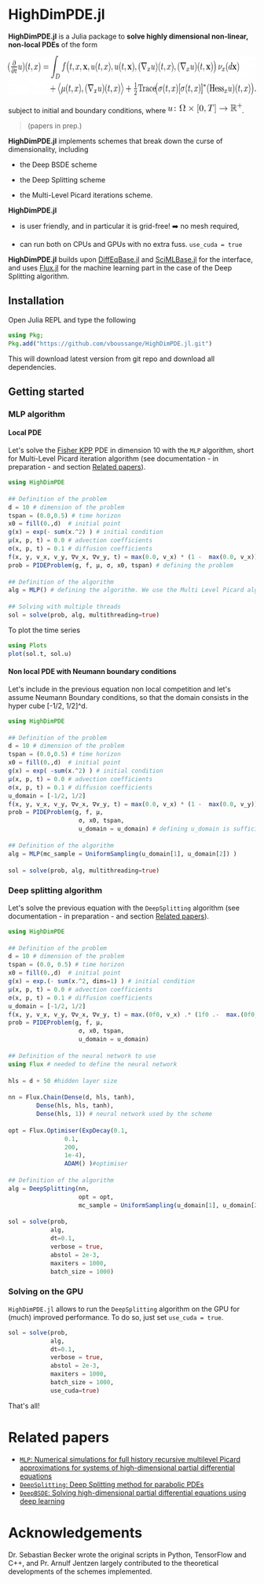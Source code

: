 # HighDimPDE.jl

**HighDimPDE.jl** is a Julia package to **solve highly dimensional non-linear, non-local PDEs** of the form

<div style="overflow-x: scroll;" align=center>                          
<img src="docs/equation.png" height="80"/>
</div>
<p>subject to initial and boundary conditions, where <img src="docs/function_u.png" height="20"/>.</p>

> (papers in prep.)

**HighDimPDE.jl** implements schemes that break down the curse of dimensionality, including

* the Deep BSDE scheme

* the Deep Splitting scheme

* the Multi-Level Picard iterations scheme.

**HighDimPDE.jl** 
* is user friendly, and in particular it is grid-free! ➡️ no mesh required,

* can run both on CPUs and GPUs with no extra fuss. `use_cuda = true`

**HighDimPDE.jl** builds upon [DiffEqBase.jl](https://github.com/SciML/DiffEqBase.jl) and [SciMLBase.jl](https://github.com/SciML/SciMLBase.jl) for the interface, and uses [Flux.jl](https://github.com/FluxML/Flux.jl) for the machine learning part in the case of the Deep Splitting algorithm.

## Installation
Open Julia REPL and type the following

```julia
using Pkg;
Pkg.add("https://github.com/vboussange/HighDimPDE.jl.git")
```

This will download latest version from git repo and download all dependencies.

## Getting started
### MLP algorithm
#### Local PDE
Let's solve the [Fisher KPP](https://en.wikipedia.org/wiki/Fisher%27s_equation) PDE in dimension 10 with the `MLP` algorithm, short for Multi-Level Picard iteration algorithm (see documentation - in preparation - and section [Related papers](#related-papers)).
```julia
using HighDimPDE

## Definition of the problem
d = 10 # dimension of the problem
tspan = (0.0,0.5) # time horizon
x0 = fill(0.,d)  # initial point
g(x) = exp(- sum(x.^2) ) # initial condition
μ(x, p, t) = 0.0 # advection coefficients
σ(x, p, t) = 0.1 # diffusion coefficients
f(x, y, v_x, v_y, ∇v_x, ∇v_y, t) = max(0.0, v_x) * (1 -  max(0.0, v_x)) # nonlocal nonlinear part of the
prob = PIDEProblem(g, f, μ, σ, x0, tspan) # defining the problem

## Definition of the algorithm
alg = MLP() # defining the algorithm. We use the Multi Level Picard algorithm

## Solving with multiple threads 
sol = solve(prob, alg, multithreading=true)
```
To plot the time series
```julia
using Plots
plot(sol.t, sol.u)
```
#### Non local PDE with Neumann boundary conditions
Let's include in the previous equation non local competition and let's assume Neumann Boundary conditions, so that the domain consists in the hyper cube [-1/2, 1/2]^d.
```julia
using HighDimPDE

## Definition of the problem
d = 10 # dimension of the problem
tspan = (0.0,0.5) # time horizon
x0 = fill(0.,d)  # initial point
g(x) = exp( -sum(x.^2) ) # initial condition
μ(x, p, t) = 0.0 # advection coefficients
σ(x, p, t) = 0.1 # diffusion coefficients
u_domain = [-1/2, 1/2]
f(x, y, v_x, v_y, ∇v_x, ∇v_y, t) = max(0.0, v_x) * (1 -  max(0.0, v_y)) 
prob = PIDEProblem(g, f, μ, 
                    σ, x0, tspan, 
                    u_domain = u_domain) # defining u_domain is sufficient to implement Neumann boundary conditions

## Definition of the algorithm
alg = MLP(mc_sample = UniformSampling(u_domain[1], u_domain[2]) ) 

sol = solve(prob, alg, multithreading=true)
```

### Deep splitting algorithm
Let's solve the previous equation with the `DeepSplitting` algorithm (see documentation - in preparation - and section [Related papers](#related-papers)).
```julia
using HighDimPDE

## Definition of the problem
d = 10 # dimension of the problem
tspan = (0.0, 0.5) # time horizon
x0 = fill(0.,d)  # initial point
g(x) = exp.(- sum(x.^2, dims=1) ) # initial condition
μ(x, p, t) = 0.0 # advection coefficients
σ(x, p, t) = 0.1 # diffusion coefficients
u_domain = [-1/2, 1/2]
f(x, y, v_x, v_y, ∇v_x, ∇v_y, t) = max.(0f0, v_x) .* (1f0 .-  max.(0f0, v_y)) 
prob = PIDEProblem(g, f, μ, 
                    σ, x0, tspan, 
                    u_domain = u_domain)

## Definition of the neural network to use
using Flux # needed to define the neural network

hls = d + 50 #hidden layer size

nn = Flux.Chain(Dense(d, hls, tanh),
        Dense(hls, hls, tanh),
        Dense(hls, 1)) # neural network used by the scheme

opt = Flux.Optimiser(ExpDecay(0.1,
                0.1,
                200,
                1e-4),
                ADAM() )#optimiser

## Definition of the algorithm
alg = DeepSplitting(nn,
                    opt = opt,
                    mc_sample = UniformSampling(u_domain[1], u_domain[2]))

sol = solve(prob, 
            alg, 
            dt=0.1, 
            verbose = true, 
            abstol = 2e-3,
            maxiters = 1000,
            batch_size = 1000)
```
### Solving on the GPU
`HighDimPDE.jl` allows to run the `DeepSplitting` algorithm on the GPU for (much) improved performance. To do so, just set `use_cuda = true`.

```julia
sol = solve(prob, 
            alg, 
            dt=0.1, 
            verbose = true, 
            abstol = 2e-3,
            maxiters = 1000,
            batch_size = 1000,
            use_cuda=true)
```

That's all!

# Related papers
- [`MLP`: Numerical simulations for full history recursive multilevel Picard approximations for systems of high-dimensional partial differential equations](https://arxiv.org/abs/2005.10206)
- [`DeepSplitting`: Deep Splitting method for parabolic PDEs](https://arxiv.org/abs/1907.03452)
- [`DeepBSDE`: Solving high-dimensional partial differential equations using deep learning](https://www.pnas.org/content/115/34/8505)

# Acknowledgements
Dr. Sebastian Becker wrote the original scripts in Python, TensorFlow and C++, and Pr. Arnulf Jentzen largely contributed to the theoretical developments of the schemes implemented.

